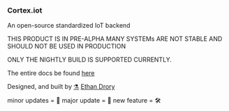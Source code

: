 ### Cortex.iot
An open-source standardized IoT backend

THIS PRODUCT IS IN PRE-ALPHA MANY SYSTEMs ARE NOT STABLE AND SHOULD NOT BE USED IN PRODUCTION

ONLY THE NIGHTLY BUILD IS SUPPORTED CURRENTLY. 

 The entire docs be found [here](https://www.notion.so/Cortex-iot-Documentation-62ffc1fe3e004071835a35e1c06e960b)




Designed, and built by [⚗️](odax-ethan) [Ethan Drory](www.drorydesign.com)

minor updates = 🔨
major update = 🔧
new feature = 🛠
